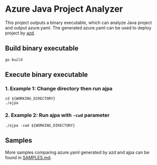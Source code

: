 # Azure Java Project Analyzer

This project outputs a binary executable, which can analyze Java project and output azure.yaml. 
The generated azure.yaml can be used to deploy project by [azd](https://github.com/Azure/azure-dev).

## Build binary executable

```shell
go build
```

## Execute binary executable

### 1. Example 1: Change directory then run ajpa

```shell
cd ${WORKING_DIRECTORY}
./ajpa
```

### 2. Example 2: Run ajpa with `-cwd` parameter

```shell
./ajpa -cwd ${WORKING_DIRECTORY}
```

## Samples
More samples comparing azure.yaml generated by azd and ajpa can be found in [SAMPLES.md](./SAMPLES.md).